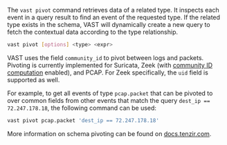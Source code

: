 The `vast pivot` command retrieves data of a related type. It inspects each
event in a query result to find an event of the requested type. If the related
type exists in the schema, VAST will dynamically create a new query to fetch the
contextual data according to the type relationship.

```sh
vast pivot [options] <type> <expr>
```

VAST uses the field `community_id` to pivot between logs and packets. Pivoting
is currently implemented for Suricata, Zeek (with [community ID
computation](https://github.com/corelight/bro-community-id) enabled), and PCAP.
For Zeek specifically, the `uid` field is supported as well.

For example, to get all events of type `pcap.packet` that can be pivoted to over
common fields from other events that match the query `dest_ip == 72.247.178.18`,
the following command can be used:

```sh
vast pivot pcap.packet 'dest_ip == 72.247.178.18'
```

More information on schema pivoting can be found on
[docs.tenzir.com](https://docs.tenzir.com/vast/features/schema-pivoting).
